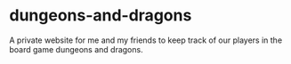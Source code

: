 # dungeons-and-dragons

A private website for me and my friends to keep track of our players in the board game dungeons and dragons.
